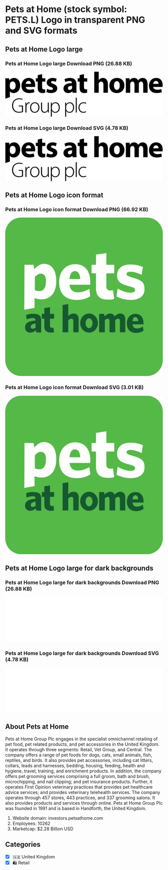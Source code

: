 # Pets at Home (stock symbol: PETS.L) Logo in transparent PNG and SVG formats

## Pets at Home Logo large

### Pets at Home Logo large Download PNG (26.88 KB)

![Pets at Home Logo large Download PNG (26.88 KB)](/img/orig/PETS.L_BIG-9fa3e75e.png)

### Pets at Home Logo large Download SVG (4.78 KB)

![Pets at Home Logo large Download SVG (4.78 KB)](/img/orig/PETS.L_BIG-a2964e81.svg)

## Pets at Home Logo icon format

### Pets at Home Logo icon format Download PNG (66.92 KB)

![Pets at Home Logo icon format Download PNG (66.92 KB)](/img/orig/PETS.L-a2bb9eaa.png)

### Pets at Home Logo icon format Download SVG (3.01 KB)

![Pets at Home Logo icon format Download SVG (3.01 KB)](/img/orig/PETS.L-6c234b2d.svg)

## Pets at Home Logo large for dark backgrounds

### Pets at Home Logo large for dark backgrounds Download PNG (26.88 KB)

![Pets at Home Logo large for dark backgrounds Download PNG (26.88 KB)](/img/orig/PETS.L_BIG.D-2c3ffe81.png)

### Pets at Home Logo large for dark backgrounds Download SVG (4.78 KB)

![Pets at Home Logo large for dark backgrounds Download SVG (4.78 KB)](/img/orig/PETS.L_BIG.D-d5a2ddc8.svg)

## About Pets at Home

Pets at Home Group Plc engages in the specialist omnichannel retailing of pet food, pet related products, and pet accessories in the United Kingdom. It operates through three segments: Retail, Vet Group, and Central. The company offers a range of pet foods for dogs, cats, small animals, fish, reptiles, and birds. It also provides pet accessories, including cat litters, collars, leads and harnesses, bedding, housing, feeding, health and hygiene, travel, training, and enrichment products. In addition, the company offers pet grooming services comprising a full groom, bath and brush, microchipping, and nail clipping; and pet insurance products. Further, it operates First Opinion veterinary practices that provides pet healthcare advice services; and provides veterinary telehealth services. The company operates through 457 stores, 443 practices, and 337 grooming salons. It also provides products and services through online. Pets at Home Group Plc was founded in 1991 and is based in Handforth, the United Kingdom.

1. Website domain: investors.petsathome.com
2. Employees: 10262
3. Marketcap: $2.28 Billion USD


## Categories
- [x] 🇬🇧 United Kingdom
- [x] 🛍️ Retail
